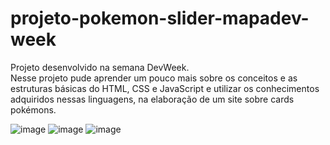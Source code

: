 # projeto-pokemon-slider-mapadev-week
Projeto desenvolvido na semana DevWeek.
<br>
Nesse projeto pude aprender um pouco mais sobre os conceitos e as estruturas básicas do HTML, CSS e JavaScript e utilizar os conhecimentos adquiridos nessas linguagens,
na elaboração de um site sobre cards pokémons.

![image](https://user-images.githubusercontent.com/107883686/182980340-0ea0ac8d-5c5a-4e31-aad9-3a72622e9c05.png)
![image](https://user-images.githubusercontent.com/107883686/182980366-10509136-f715-4d09-9df4-1d4d3124ec8b.png)
![image](https://user-images.githubusercontent.com/107883686/182980389-9d53515a-525b-4368-be42-b053198a0e96.png)

